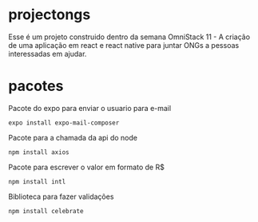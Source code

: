 # projectongs
Esse é um projeto construido dentro da semana OmniStack 11 - A criação de uma aplicação em react e react native para juntar ONGs a pessoas interessadas em ajudar.

# pacotes

Pacote do expo para enviar o usuario para e-mail

```
expo install expo-mail-composer
```

Pacote para a chamada da api do node
```
npm install axios
```

Pacote para escrever o valor em formato de R$
```
npm install intl
```

Biblioteca para fazer validações
```
npm install celebrate
```